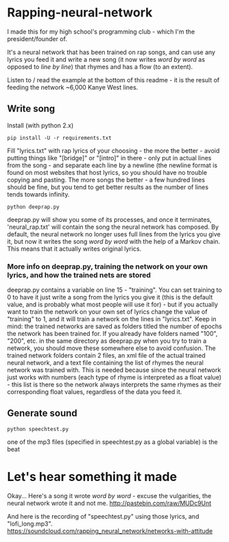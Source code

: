 # Rapping-neural-network
I made this for my high school's programming club - which I'm the president/founder of.

It's a neural network that has been trained on rap songs, and can use any lyrics you feed it and write a new song (it now writes *word by word* as opposed to *line by line*) that rhymes and has a flow (to an extent).

Listen to / read the example at the bottom of this readme - it is the result of feeding the network ~6,000 Kanye West lines.



## Write song

Install (with python 2.x)

    pip install -U -r requirements.txt 

Fill "lyrics.txt" with rap lyrics of your choosing - the more the better - avoid putting things like "[bridge]" or "[intro]" in there - only put in actual lines from the song - and separate each line by a newline (the newline format is found on most websites that host lyrics, so you should have no trouble copying and pasting. The more songs the better - a few hundred lines should be fine, but you tend to get better results as the number of lines tends towards infinity.

    python deeprap.py

deeprap.py will show you some of its processes, and once it terminates, 'neural_rap.txt' will contain the song the neural network has composed. By default, the neural network no longer uses full lines from the lyrics you give it, but now it writes the song *word by word* with the help of a Markov chain. This means that it actually writes original lyrics.

### More info on deeprap.py, training the network on your own lyrics, and how the trained nets are stored ###
deeprap.py contains a variable on line 15 - "training". You can set training to 0 to have it just write a song from the lyrics you give it (this is the default value, and is probably what most people will use it for) - but if you actually want to train the network on your own set of lyrics change the value of "training" to 1, and it will train a network on the lines in "lyrics.txt". Keep in mind: the trained networks are saved as folders titled the number of epochs the network has been trained for. If you already have folders named "100", "200", etc. in the same directory as deeprap.py when you try to train a network, you should move these somewhere else to avoid confusion. The trained network folders contain 2 files, an xml file of the actual trained neural network, and a text file containing the list of rhymes the neural network was trained with. This is needed because since the neural network just works with numbers (each type of rhyme is interpreted as a float value) - this list is there so the network always interprets the same rhymes as their corresponding float values, regardless of the data you feed it.
    
## Generate sound

    python speechtest.py 
    
one of the mp3 files (specified in speechtest.py as a global variable) is the beat

# Let's hear something it made
Okay... Here's a song it wrote *word by word* - excuse the vulgarities, the neural network wrote it and not me.
http://pastebin.com/raw/MUDc9Unt

And here is the recording of "speechtest.py" using those lyrics, and "lofi_long.mp3".
https://soundcloud.com/rapping_neural_network/networks-with-attitude
